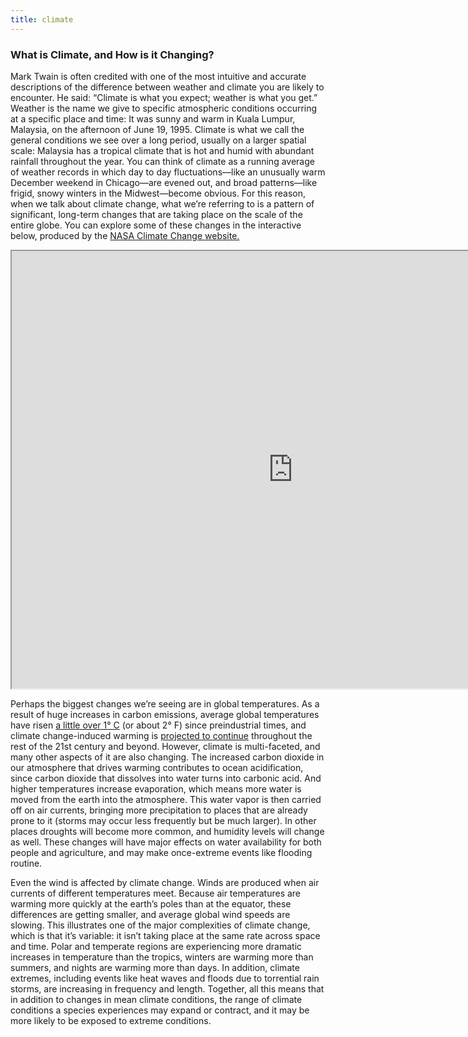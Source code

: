 ```yaml
---
title: climate
---
```


<section>
	<h3 class="major">What is Climate, and How is it Changing?</h3>
  
<p>Mark Twain is often credited with one of the most intuitive and accurate descriptions of the difference between weather and climate you are likely to encounter. He said: “Climate is what you expect; weather is what you get.” Weather is the name we give to specific atmospheric conditions occurring at a specific place and time: It was sunny and warm in Kuala Lumpur, Malaysia, on the afternoon of June 19, 1995. Climate is what we call the general conditions we see over a long period, usually on a larger spatial scale: Malaysia has a tropical climate that is hot and humid with abundant rainfall throughout the year. You can think of climate as a running average of weather records in which day to day fluctuations—like an unusually warm December weekend in Chicago—are evened out, and broad patterns—like frigid, snowy winters in the Midwest—become obvious. For this reason, when we talk about climate change, what we’re referring to is a pattern of significant, long-term changes that are taking place on the scale of the entire globe. You can explore some of these changes in the interactive below, produced by the <a href="https://climate.nasa.gov">NASA Climate Change website.</a></p>

<iframe src="https://climate.nasa.gov/interactives/climate_time_machine" width="900" height="700"></iframe>

<p>Perhaps the biggest changes we’re seeing are in global temperatures. As a result of huge increases in carbon emissions, average global temperatures have risen <a href="https://www.giss.nasa.gov/research/news/20180118/">a little over 1° C</a> (or about 2° F) since preindustrial times, and climate change-induced warming is <a href="https://www.ipcc.ch/reports">projected to continue</a> throughout the rest of the 21st century and beyond. However, climate is multi-faceted, and many other aspects of it are also changing. The increased carbon dioxide in our atmosphere that drives warming contributes to ocean acidification, since carbon dioxide that dissolves into water turns into carbonic acid. And higher temperatures increase evaporation, which means more water is moved from the earth into the atmosphere. This water vapor is then carried off on air currents, bringing more precipitation to places that are already prone to it (storms may occur less frequently but be much larger). In other places droughts will become more common, and humidity levels will change as well. These changes will have major effects on water availability for both people and agriculture, and may make once-extreme events like flooding routine. </p>

<p>Even the wind is affected by climate change. Winds are produced when air currents of different temperatures meet. Because air temperatures are warming more quickly at the earth’s poles than at the equator, these differences are getting smaller, and average global wind speeds are slowing. This illustrates one of the major complexities of climate change, which is that it’s variable: it isn’t taking place at the same rate across space and time. Polar and temperate regions are experiencing more dramatic increases in temperature than the tropics, winters are warming more than summers, and nights are warming more than days. In addition, climate extremes, including events like heat waves and floods due to torrential rain storms, are increasing in frequency and length. Together, all this means that in addition to changes in mean climate conditions, the range of climate conditions a species experiences may expand or contract, and it may be more likely to be exposed to extreme conditions.</p>
